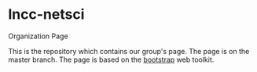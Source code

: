 # lncc-netsci
Organization Page

This is the repository which contains our group's page.
The page is on the master branch.
The page is based on the [bootstrap](https://getbootstrap.com/) web toolkit.
